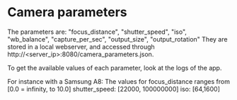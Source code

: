 # Camera parameters
The parameters are:  "focus_distance", "shutter_speed", "iso", "wb_balance", "capture_per_sec", "output_size", "output_rotation"
They are stored in a local webserver, and accessed through http://<server_ip>:8080/camera_parameters.json.

To get the available values of each parameter, look at the logs of the app.

For instance with a Samsung A8:
The values for focus_distance ranges from [0.0 = infinity, to 10.0]
shutter_speed: [22000, 100000000]
iso: [64,1600]